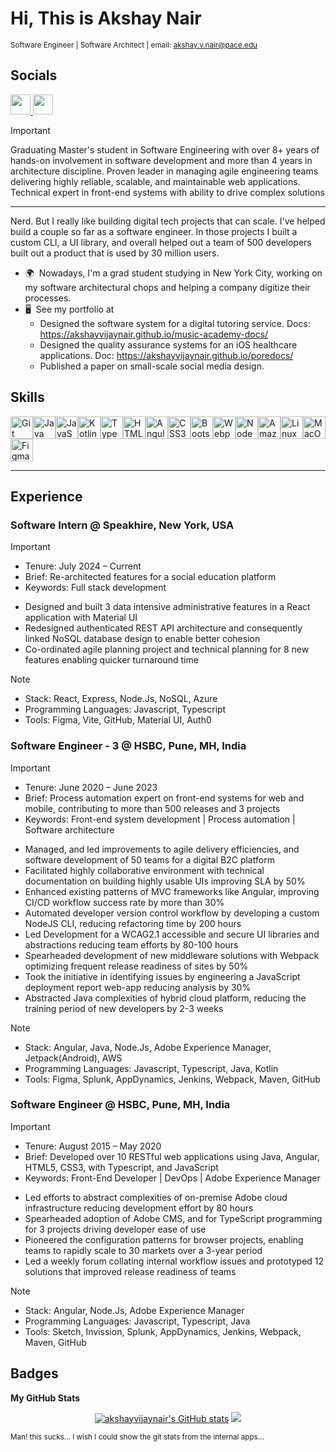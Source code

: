 Hi, This is Akshay Nair 
=====================================================================================================================================
<sub> Software Engineer | Software Architect | email: [akshay.v.nair@pace.edu](mailto:akshay.v.nair@pace.edu) </sub>

## Socials

<p align="left"> <a href="https://www.github.com/akshayvijaynair" target="_blank" rel="noreferrer"> <picture> <source media="(prefers-color-scheme: dark)" srcset="https://raw.githubusercontent.com/danielcranney/readme-generator/main/public/icons/socials/github-dark.svg" /> <source media="(prefers-color-scheme: light)" srcset="https://raw.githubusercontent.com/danielcranney/readme-generator/main/public/icons/socials/github.svg" /> <img src="https://raw.githubusercontent.com/danielcranney/readme-generator/main/public/icons/socials/github.svg" width="32" height="32" /> </picture> </a> <a href="https://www.linkedin.com/in/akshay-vijay-nair" target="_blank" rel="noreferrer"> <picture> <source media="(prefers-color-scheme: dark)" srcset="https://raw.githubusercontent.com/danielcranney/readme-generator/main/public/icons/socials/linkedin-dark.svg" /> <source media="(prefers-color-scheme: light)" srcset="https://raw.githubusercontent.com/danielcranney/readme-generator/main/public/icons/socials/linkedin.svg" /> <img src="https://raw.githubusercontent.com/danielcranney/readme-generator/main/public/icons/socials/linkedin.svg" width="32" height="32" /> </picture> </a></p>


> [!IMPORTANT]
> Graduating Master's student in Software Engineering with over 8+ years of hands-on involvement in software development and more than 4 years in architecture discipline. Proven leader in managing agile engineering teams delivering highly reliable, scalable, and maintainable web applications. Technical expert in front-end systems with ability to drive complex solutions
-----------------------------------------------

Nerd. But I really like building digital tech projects that can scale. I've helped build a couple so far as a software engineer. 
In those projects I built a custom CLI, a UI library, and overall helped out a team of 500 developers built out a product that is used by 30 million users. 

* 🌍  Nowadays, I'm a grad student studying in New York City, working on my software architectural chops and helping a company digitize their processes.
* 🖥️  See my portfolio at
     -   Designed the software system for a digital tutoring service. Docs: https://akshayvijaynair.github.io/music-academy-docs/
     -   Designed the quality assurance systems for an iOS healthcare applications. Doc: https://akshayvijaynair.github.io/poredocs/
     -   Published a paper on small-scale social media design.

## Skills

<p align="left">
<a href="https://git-scm.com/" target="_blank" rel="noreferrer"><img src="https://raw.githubusercontent.com/danielcranney/readme-generator/main/public/icons/skills/git-colored.svg" width="36" height="36" alt="Git" /></a><a href="https://www.oracle.com/java/" target="_blank" rel="noreferrer"><img src="https://raw.githubusercontent.com/danielcranney/readme-generator/main/public/icons/skills/java-colored.svg" width="36" height="36" alt="Java" /></a><a href="https://developer.mozilla.org/en-US/docs/Web/JavaScript" target="_blank" rel="noreferrer"><img src="https://raw.githubusercontent.com/danielcranney/readme-generator/main/public/icons/skills/javascript-colored.svg" width="36" height="36" alt="JavaScript" /></a><a href="https://kotlinlang.org/" target="_blank" rel="noreferrer"><img src="https://raw.githubusercontent.com/danielcranney/readme-generator/main/public/icons/skills/kotlin-colored.svg" width="36" height="36" alt="Kotlin" /></a><a href="https://www.python.org/" target="_blank" rel="noreferrer"><img src="https://raw.githubusercontent.com/danielcranney/readme-generator/main/public/icons/skills/typescript-colored.svg" width="36" height="36" alt="TypeScript" /></a><a href="https://developer.mozilla.org/en-US/docs/Glossary/HTML5" target="_blank" rel="noreferrer"><img src="https://raw.githubusercontent.com/danielcranney/readme-generator/main/public/icons/skills/html5-colored.svg" width="36" height="36" alt="HTML5" /></a><a href="https://angular.io/" target="_blank" rel="noreferrer"><img src="https://raw.githubusercontent.com/danielcranney/readme-generator/main/public/icons/skills/angularjs-colored.svg" width="36" height="36" alt="Angular" /></a><a href="https://www.w3.org/TR/CSS/#css" target="_blank" rel="noreferrer"><img src="https://raw.githubusercontent.com/danielcranney/readme-generator/main/public/icons/skills/css3-colored.svg" width="36" height="36" alt="CSS3" /></a><a href="https://getbootstrap.com/" target="_blank" rel="noreferrer"><img src="https://raw.githubusercontent.com/danielcranney/readme-generator/main/public/icons/skills/bootstrap-colored.svg" width="36" height="36" alt="Bootstrap" /></a><a href="https://webpack.js.org/" target="_blank" rel="noreferrer"><img src="https://raw.githubusercontent.com/danielcranney/readme-generator/main/public/icons/skills/webpack-colored.svg" width="36" height="36" alt="Webpack" /></a><a href="https://nodejs.org/en/" target="_blank" rel="noreferrer"><img src="https://raw.githubusercontent.com/danielcranney/readme-generator/main/public/icons/skills/nodejs-colored.svg" width="36" height="36" alt="NodeJS" /></a><a href="https://aws.amazon.com" target="_blank" rel="noreferrer"><img src="https://raw.githubusercontent.com/danielcranney/readme-generator/main/public/icons/skills/aws-colored.svg" width="36" height="36" alt="Amazon Web Services" /></a><a href="https://www.linux.org" target="_blank" rel="noreferrer"><img src="https://raw.githubusercontent.com/danielcranney/readme-generator/main/public/icons/skills/linux-colored.svg" width="36" height="36" alt="Linux" /></a><a href="https://apple.com" target="_blank" rel="noreferrer"><img src="https://raw.githubusercontent.com/danielcranney/readme-generator/main/public/icons/skills/macos-colored.svg" width="36" height="36" alt="MacOS" /></a><a href="https://www.figma.com/" target="_blank" rel="noreferrer"><img src="https://raw.githubusercontent.com/danielcranney/readme-generator/main/public/icons/skills/figma-colored.svg" width="36" height="36" alt="Figma" /></a>
</p>

-----------------------------------------------

## Experience

### Software Intern @ Speakhire, New York, USA
> [!IMPORTANT]
> - Tenure: July 2024 – Current
> - Brief: Re-architected features for a social education platform
> - Keywords: Full stack development

- Designed and built 3 data intensive administrative features in a React application with Material UI
- Redesigned authenticated REST API architecture and consequently linked NoSQL database design to enable better cohesion
- Co-ordinated agile planning project and technical planning for 8 new features enabling quicker turnaround time

> [!NOTE]
> - Stack: React, Express, Node.Js, NoSQL, Azure
> - Programming Languages: Javascript, Typescript
> - Tools: Figma, Vite, GitHub, Material UI, Auth0

###  Software Engineer - 3 @ HSBC, Pune, MH, India
> [!IMPORTANT]
> - Tenure: June 2020 – June 2023
> - Brief: Process automation expert on front-end systems for web and mobile, contributing to more than 500 releases and 3 projects
> - Keywords: Front-end system development | Process automation | Software architecture

- Managed, and led improvements to agile delivery efficiencies, and software development of 50 teams for a digital B2C platform
- Facilitated highly collaborative environment with technical documentation on building highly usable UIs improving SLA by 50%
- Enhanced existing patterns of MVC frameworks like Angular, improving CI/CD workflow success rate by more than 30%
- Automated developer version control workflow by developing a custom NodeJS CLI, reducing refactoring time by 200 hours
- Led Development for a WCAG2.1 accessible and secure UI libraries and abstractions reducing team efforts by 80-100 hours
- Spearheaded development of new middleware solutions with Webpack optimizing frequent release readiness of sites by 50%
- Took the initiative in identifying issues by engineering a JavaScript deployment report web-app reducing analysis by 30%
- Abstracted Java complexities of hybrid cloud platform, reducing the training period of new developers by 2-3 weeks

> [!NOTE]
> - Stack: Angular, Java, Node.Js, Adobe Experience Manager, Jetpack(Android), AWS
> - Programming Languages: Javascript, Typescript, Java, Kotlin
> - Tools: Figma, Splunk, AppDynamics, Jenkins, Webpack, Maven, GitHub


###  Software Engineer @ HSBC, Pune, MH, India
> [!IMPORTANT]
> - Tenure: August 2015 – May 2020
> - Brief: Developed over 10 RESTful web applications using Java, Angular, HTML5, CSS3, with Typescript, and JavaScript
> - Keywords: Front-End Developer | DevOps | Adobe Experience Manager

- Led efforts to abstract complexities of on-premise Adobe cloud infrastructure reducing development effort by 80 hours
- Spearheaded adoption of Adobe CMS, and for TypeScript programming for 3 projects driving developer ease of use
- Pioneered the configuration patterns for browser projects, enabling teams to rapidly scale to 30 markets over a 3-year period
- Led a weekly forum collating internal workflow issues and prototyped 12 solutions that improved release readiness of teams

> [!NOTE]
> - Stack: Angular, Node.Js, Adobe Experience Manager
> - Programming Languages: Javascript, Typescript, Java
> - Tools: Sketch, Invission, Splunk, AppDynamics, Jenkins, Webpack, Maven, GitHub

## Badges

<b>My GitHub Stats</b>
<p align="center">
<a href="http://www.github.com/akshayvijaynair"><img src="https://github-readme-stats.vercel.app/api?username=akshayvijaynair&show_icons=true&hide=&count_private=true&title_color=0891b2&text_color=ffffff&icon_color=0891b2&bg_color=1c1917&hide_border=true&show_icons=true" alt="akshayvijaynair's GitHub stats" /></a>
<a href="http://www.github.com/akshayvijaynair"><img src="https://github-readme-streak-stats.herokuapp.com/?user=akshayvijaynair&stroke=ffffff&background=1c1917&ring=0891b2&fire=0891b2&currStreakNum=ffffff&currStreakLabel=0891b2&sideNums=ffffff&sideLabels=ffffff&dates=ffffff&hide_border=true" /></a>
</p>
<sub> Man! this sucks... I wish I could show the git stats from the internal apps...</sub>
<!---
akshayvijaynair/akshayvijaynair is a ✨ special ✨ repository because its `README.md` (this file) appears on your GitHub profile.
You can click the Preview link to take a look at your changes.
--->
